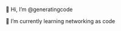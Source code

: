 👋 Hi, I’m @generatingcode

🌱 I’m currently learning networking as code


<!---
generatingcode/generatingcode is a ✨ special ✨ repository because its `README.md` (this file) appears on your GitHub profile.
You can click the Preview link to take a look at your changes.
--->
